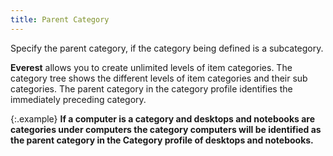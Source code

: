 ```yaml
---
title: Parent Category
---
```



Specify the parent category, if the category being defined is a subcategory.


**Everest** allows you to create  unlimited levels of item categories. The category tree shows the different  levels of item categories and their sub categories. The parent category  in the category profile identifies the immediately preceding category.


{:.example}
**If a computer is a category and desktops  and notebooks are categories under computers the category computers will  be identified as the parent category in the **Category**  profile of desktops  and notebooks.**
